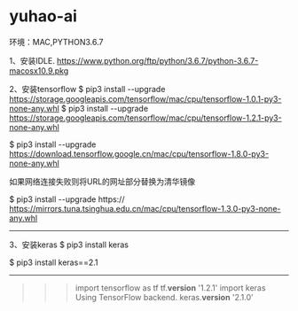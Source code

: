 # yuhao-ai



环境：MAC,PYTHON3.6.7

1、安装IDLE.
https://www.python.org/ftp/python/3.6.7/python-3.6.7-macosx10.9.pkg

2、安装tensorflow
$ pip3 install --upgrade https://storage.googleapis.com/tensorflow/mac/cpu/tensorflow-1.0.1-py3-none-any.whl
$ pip3 install --upgrade https://storage.googleapis.com/tensorflow/mac/cpu/tensorflow-1.2.1-py3-none-any.whl
 
$ pip3 install --upgrade https://download.tensorflow.google.cn/mac/cpu/tensorflow-1.8.0-py3-none-any.whl

如果网络连接失败则将URL的网址部分替换为清华镜像

$ pip3 install --upgrade https:// https://mirrors.tuna.tsinghua.edu.cn/mac/cpu/tensorflow-1.3.0-py3-none-any.whl

--------------------- 


3、安装keras
$ pip3 install keras

$ pip3 install keras==2.1


----------------------
>>> import tensorflow as tf
>>> tf.__version__
'1.2.1'
>>> import keras
Using TensorFlow backend.
>>> keras.__version__
'2.1.0'
>>> 



